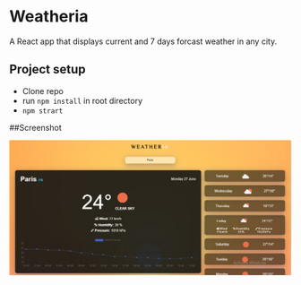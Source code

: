 #  Weatheria
A React app that displays current and 7 days forcast weather in any city.
## Project setup
- Clone repo
 - run `npm install` in root directory
 - `npm strart` 

##Screenshot

![screenshot](screenshot.png)
